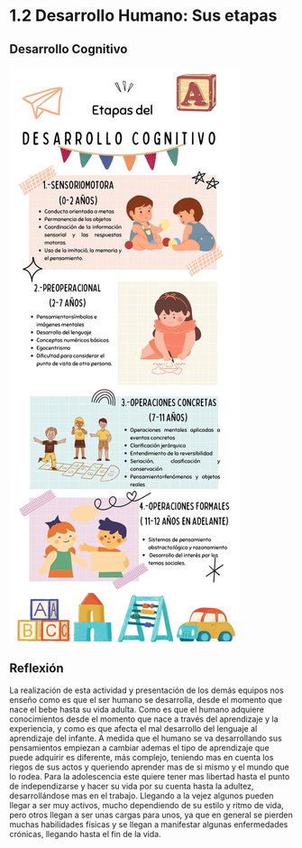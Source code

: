 # 1.2 Desarrollo Humano: Sus etapas

## Desarrollo Cognitivo

![Desarrollo Cognitivo](./images/Desarrollo_Cognitivo.jpg)

## Reflexión

La realización de esta actividad y presentación de los demás equipos nos enseño como es que el ser humano se desarrolla, desde el momento que nace el bebe hasta su vida adulta. Como es que el humano adquiere conocimientos desde el momento que nace a través del aprendizaje y la experiencia, y como es que afecta el mal desarrollo del lenguaje al aprendizaje del infante. A medida que el humano se va desarrollando sus pensamientos empiezan a cambiar ademas el tipo de aprendizaje que puede adquirir es diferente, más complejo, teniendo mas en cuenta los riegos de sus actos y queriendo aprender mas de si mismo y el mundo que lo rodea. Para la adolescencia este quiere tener mas libertad hasta el punto de independizarse y hacer su vida por su cuenta hasta la adultez, desarrollándose mas en el trabajo. Llegando a la vejez algunos pueden llegar a ser muy activos, mucho dependiendo de su estilo y ritmo de vida, pero otros llegan a ser unas cargas para unos, ya que en general se pierden muchas habilidades físicas y se llegan a manifestar algunas enfermedades crónicas, llegando hasta el fin de la vida.

